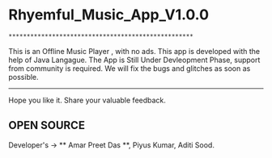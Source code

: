# Rhyemful_Music_App_V1.0.0
    ***************************************************
This is an Offline Music Player , with no ads. This app is developed with the help of Java Langague. 
The App is Still Under Devleopment Phase, support from community is required. We will fix the bugs and glitches as soon as possible. 
   ******************************************************
   Hope you like it. Share your valuable feedback. 
     
   ## OPEN SOURCE ##
   
     
   Developer's  -> ** Amar Preet Das **, Piyus Kumar, Aditi Sood.
